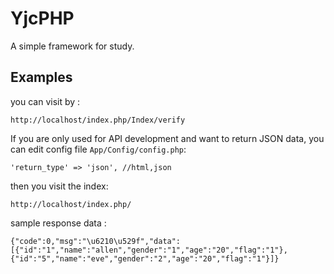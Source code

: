 # YjcPHP
A simple framework for study.

## Examples

you can visit by :
```
http://localhost/index.php/Index/verify
```

If you are only used for API development and want to return JSON data, you can edit config file `App/Config/config.php`:
```
'return_type' => 'json', //html,json
```
then you visit the index:
```
http://localhost/index.php/
```
sample response data :
```
{"code":0,"msg":"\u6210\u529f","data":[{"id":"1","name":"allen","gender":"1","age":"20","flag":"1"},{"id":"5","name":"eve","gender":"2","age":"20","flag":"1"}]}
```
